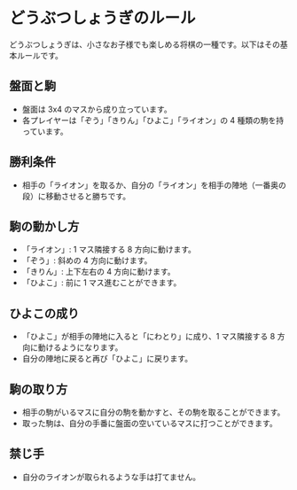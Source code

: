 # どうぶつしょうぎのルール

どうぶつしょうぎは、小さなお子様でも楽しめる将棋の一種です。以下はその基本ルールです。

## 盤面と駒

- 盤面は 3x4 のマスから成り立っています。
- 各プレイヤーは「ぞう」「きりん」「ひよこ」「ライオン」の 4 種類の駒を持っています。

## 勝利条件

- 相手の「ライオン」を取るか、自分の「ライオン」を相手の陣地（一番奥の段）に移動させると勝ちです。

## 駒の動かし方

- 「ライオン」: 1 マス隣接する 8 方向に動けます。
- 「ぞう」: 斜めの 4 方向に動けます。
- 「きりん」: 上下左右の 4 方向に動けます。
- 「ひよこ」: 前に 1 マス進むことができます。

## ひよこの成り

- 「ひよこ」が相手の陣地に入ると「にわとり」に成り、1 マス隣接する 8 方向に動けるようになります。
- 自分の陣地に戻ると再び「ひよこ」に戻ります。

## 駒の取り方

- 相手の駒がいるマスに自分の駒を動かすと、その駒を取ることができます。
- 取った駒は、自分の手番に盤面の空いているマスに打つことができます。

## 禁じ手

- 自分のライオンが取られるような手は打てません。
